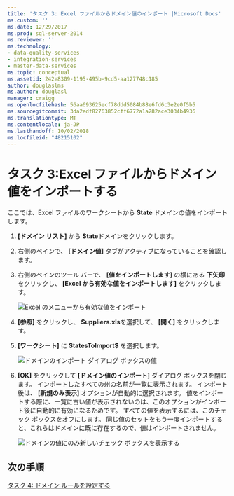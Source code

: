 ```yaml
---
title: 'タスク 3: Excel ファイルからドメイン値のインポート |Microsoft Docs'
ms.custom: ''
ms.date: 12/29/2017
ms.prod: sql-server-2014
ms.reviewer: ''
ms.technology:
- data-quality-services
- integration-services
- master-data-services
ms.topic: conceptual
ms.assetid: 242e8309-1195-495b-9cd5-aa127748c185
author: douglaslms
ms.author: douglasl
manager: craigg
ms.openlocfilehash: 56aa693625ecf78ddd5084b88e6fd6c3e2e0f5b5
ms.sourcegitcommit: 3da2edf82763852cff6772a1a282ace3034b4936
ms.translationtype: MT
ms.contentlocale: ja-JP
ms.lasthandoff: 10/02/2018
ms.locfileid: "48215102"
---
```

# <a name="task-3-importing-domain-values-from-an-excel-file"></a>タスク 3:Excel ファイルからドメイン値をインポートする
  ここでは、Excel ファイルのワークシートから **State** ドメインの値をインポートします。  
  
1.  **[ドメイン リスト]** から **State**ドメインをクリックします。  
  
2.  右側のペインで、 **[ドメイン値]** タブがアクティブになっていることを確認します。  
  
3.  右側のペインのツール バーで、 **[値をインポートします]** の横にある **下矢印** をクリックし、 **[Excel から有効な値をインポートします]** をクリックします。  
  
     ![Excel のメニューから有効な値をインポート](../../2014/tutorials/media/et-importingdomainvaluesfromanexcelfile-01.jpg "Excel のメニューからの有効な値のインポート")  
  
4.  **[参照]** をクリックし、 **Suppliers.xls**を選択して、 **[開く]** をクリックします。  
  
5.  **[ワークシート]** に **StatesToImport$** を選択します。  
  
     ![ドメインのインポート ダイアログ ボックスの値](../../2014/tutorials/media/et-importingdomainvaluesfromanexcelfile-02.jpg "ドメインのインポート ダイアログ ボックスの値")  
  
6.  **[OK]** をクリックして **[ドメイン値のインポート]** ダイアログ ボックスを閉じます。 インポートしたすべての州の名前が一覧に表示されます。 インポート後は、 **[新規のみ表示]** オプションが自動的に選択されます。 値をインポートする際に、一覧に古い値が表示されないのは、このオプションがインポート後に自動的に有効になるためです。 すべての値を表示するには、このチェック ボックスをオフにします。 同じ値のセットをもう一度インポートすると、これらはドメインに既に存在するので、値はインポートされません。  
  
     ![ドメインの値にのみ新しいチェック ボックスを表示する](../../2014/tutorials/media/et-importingdomainvaluesfromanexcelfile-03.jpg "ドメインの値にのみ新しいチェック ボックスを表示します。")  
  
## <a name="next-step"></a>次の手順  
 [タスク 4: ドメイン ルールを設定する](../../2014/tutorials/task-4-setting-domain-rules.md)  
  
  
